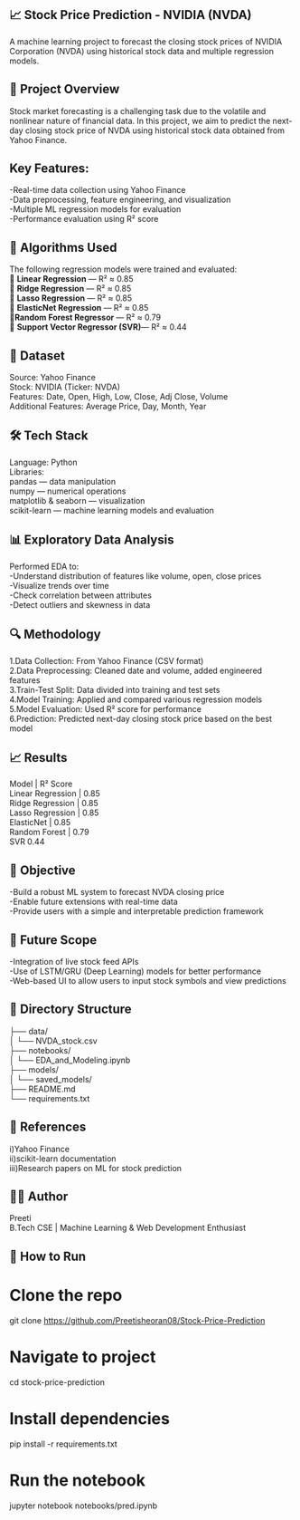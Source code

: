 ## 📈 Stock Price Prediction - NVIDIA (NVDA)<br>
A machine learning project to forecast the closing stock prices of NVIDIA Corporation (NVDA) using historical stock data and multiple regression models.<br>

 ## 📌 Project Overview<br>
Stock market forecasting is a challenging task due to the volatile and nonlinear nature of financial data. In this project, we aim to predict the next-day closing stock price of NVDA using historical stock data obtained from Yahoo Finance.<br>

 ## Key Features:<br>
-Real-time data collection using Yahoo Finance<br>
-Data preprocessing, feature engineering, and visualization<br>
-Multiple ML regression models for evaluation<br>
-Performance evaluation using R² score<br>

 ## 🧠 Algorithms Used<br>
The following regression models were trained and evaluated:<br>
🔹 **Linear Regression** — R² ≈ 0.85<br>
🔹 **Ridge Regression** — R² ≈ 0.85<br>
🔹 **Lasso Regression** — R² ≈ 0.85<br>
🔹 **ElasticNet Regression** — R² ≈ 0.85<br>
🔹**Random Forest Regressor** — R² ≈ 0.79<br>
🔹 **Support Vector Regressor (SVR)**— R² ≈ 0.44<br>

 ## 📂 Dataset<br>
Source: Yahoo Finance<br>
Stock: NVIDIA (Ticker: NVDA)<br>
Features: Date, Open, High, Low, Close, Adj Close, Volume<br>
Additional Features: Average Price, Day, Month, Year<br>

 ## 🛠️ Tech Stack<br>
Language: Python<br>
Libraries:<br>
  pandas — data manipulation<br>
  numpy — numerical operations<br>
  matplotlib & seaborn — visualization<br>
  scikit-learn — machine learning models and evaluation<br>

 ## 📊 Exploratory Data Analysis<br>
Performed EDA to:<br>
-Understand distribution of features like volume, open, close prices<br>
-Visualize trends over time<br>
-Check correlation between attributes<br>
-Detect outliers and skewness in data<br>

 ## 🔍 Methodology<br>
1.Data Collection: From Yahoo Finance (CSV format)<br>
2.Data Preprocessing: Cleaned date and volume, added engineered features<br>
3.Train-Test Split: Data divided into training and test sets<br>
4.Model Training: Applied and compared various regression models<br>
5.Model Evaluation: Used R² score for performance<br>
6.Prediction: Predicted next-day closing stock price based on the best model<br>

 ## 📈 Results<br>
Model             |	  R² Score<br>
Linear Regression	|   0.85<br>
Ridge Regression	|   0.85<br>
Lasso Regression	|   0.85<br>
ElasticNet	      |   0.85<br>
Random Forest     |	  0.79<br>
SVR	0.44

 ## 🎯 Objective<br>
-Build a robust ML system to forecast NVDA closing price<br>
-Enable future extensions with real-time data<br>
-Provide users with a simple and interpretable prediction framework<br>

 ## 🚀 Future Scope<br>
-Integration of live stock feed APIs<br>
-Use of LSTM/GRU (Deep Learning) models for better performance<br>
-Web-based UI to allow users to input stock symbols and view predictions<br>

 ## 📁 Directory Structure<br>
├── data/<br>
│   └── NVDA_stock.csv<br>
├── notebooks/<br>
│   └── EDA_and_Modeling.ipynb<br>
├── models/<br>
│   └── saved_models/<br>
├── README.md<br>
└── requirements.txt<br>

 ## 📜 References<br>
i)Yahoo Finance<br>
ii)scikit-learn documentation<br>
iii)Research papers on ML for stock prediction<br>

 ## 🙋‍♀️ Author<br>
Preeti<br>
B.Tech CSE | Machine Learning & Web Development Enthusiast<br>

 ## 📌 How to Run<br>
# Clone the repo<br>
git clone https://github.com/Preetisheoran08/Stock-Price-Prediction<br>

# Navigate to project<br>
cd stock-price-prediction<br>

# Install dependencies<br>
pip install -r requirements.txt<br>

# Run the notebook<br>
jupyter notebook notebooks/pred.ipynb<br>

